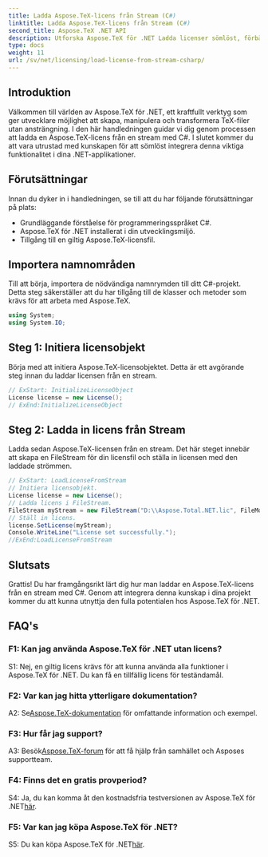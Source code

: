```yaml
---
title: Ladda Aspose.TeX-licens från Stream (C#)
linktitle: Ladda Aspose.TeX-licens från Stream (C#)
second_title: Aspose.TeX .NET API
description: Utforska Aspose.TeX för .NET Ladda licenser sömlöst, förbättra dokumentbehandlingen. Kolla in handledningen för steg-för-steg-vägledning.
type: docs
weight: 11
url: /sv/net/licensing/load-license-from-stream-csharp/
---
```

## Introduktion

Välkommen till världen av Aspose.TeX för .NET, ett kraftfullt verktyg som ger utvecklare möjlighet att skapa, manipulera och transformera TeX-filer utan ansträngning. I den här handledningen guidar vi dig genom processen att ladda en Aspose.TeX-licens från en stream med C#. I slutet kommer du att vara utrustad med kunskapen för att sömlöst integrera denna viktiga funktionalitet i dina .NET-applikationer.

## Förutsättningar

Innan du dyker in i handledningen, se till att du har följande förutsättningar på plats:

- Grundläggande förståelse för programmeringsspråket C#.
- Aspose.TeX för .NET installerat i din utvecklingsmiljö.
- Tillgång till en giltig Aspose.TeX-licensfil.

## Importera namnområden

Till att börja, importera de nödvändiga namnrymden till ditt C#-projekt. Detta steg säkerställer att du har tillgång till de klasser och metoder som krävs för att arbeta med Aspose.TeX.

```csharp
using System;
using System.IO;
```

## Steg 1: Initiera licensobjekt

Börja med att initiera Aspose.TeX-licensobjektet. Detta är ett avgörande steg innan du laddar licensen från en stream.

```csharp
// ExStart: InitializeLicenseObject
License license = new License();
// ExEnd:InitializeLicenseObject
```

## Steg 2: Ladda in licens från Stream

Ladda sedan Aspose.TeX-licensen från en stream. Det här steget innebär att skapa en FileStream för din licensfil och ställa in licensen med den laddade strömmen.

```csharp
// ExStart: LoadLicenseFromStream
// Initiera licensobjekt.
License license = new License();
// Ladda licens i FileStream.
FileStream myStream = new FileStream("D:\\Aspose.Total.NET.lic", FileMode.Open);
// Ställ in licens.
license.SetLicense(myStream);
Console.WriteLine("License set successfully.");
//ExEnd:LoadLicenseFromStream
```

## Slutsats

Grattis! Du har framgångsrikt lärt dig hur man laddar en Aspose.TeX-licens från en stream med C#. Genom att integrera denna kunskap i dina projekt kommer du att kunna utnyttja den fulla potentialen hos Aspose.TeX för .NET.

## FAQ's

### F1: Kan jag använda Aspose.TeX för .NET utan licens?

S1: Nej, en giltig licens krävs för att kunna använda alla funktioner i Aspose.TeX för .NET. Du kan få en tillfällig licens för teständamål.

### F2: Var kan jag hitta ytterligare dokumentation?

 A2: Se[Aspose.TeX-dokumentation](https://reference.aspose.com/tex/net/) för omfattande information och exempel.

### F3: Hur får jag support?

 A3: Besök[Aspose.TeX-forum](https://forum.aspose.com/c/tex/47) för att få hjälp från samhället och Asposes supportteam.

### F4: Finns det en gratis provperiod?

S4: Ja, du kan komma åt den kostnadsfria testversionen av Aspose.TeX för .NET[här](https://releases.aspose.com/).

### F5: Var kan jag köpa Aspose.TeX för .NET?

 S5: Du kan köpa Aspose.TeX för .NET[här](https://purchase.aspose.com/buy).